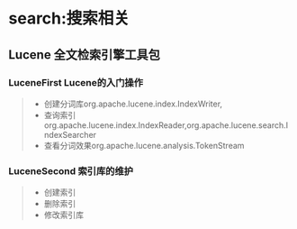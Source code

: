 # search:搜索相关
## Lucene 全文检索引擎工具包
### LuceneFirst Lucene的入门操作
> - 创建分词库org.apache.lucene.index.IndexWriter,
> - 查询索引org.apache.lucene.index.IndexReader,org.apache.lucene.search.IndexSearcher
> - 查看分词效果org.apache.lucene.analysis.TokenStream

### LuceneSecond 索引库的维护
> - 创建索引
> - 删除索引
> - 修改索引库